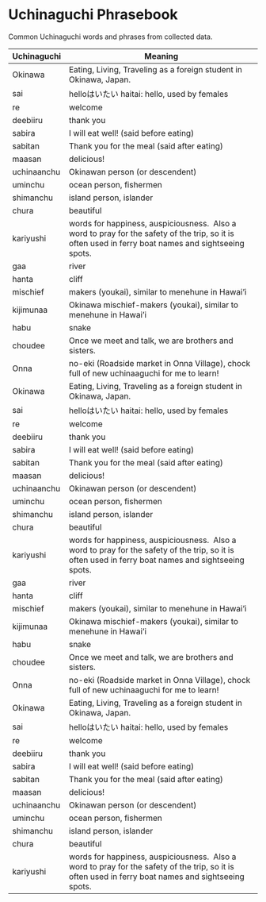 # Uchinaguchi Phrasebook

Common Uchinaguchi words and phrases from collected data.

| Uchinaguchi | Meaning |
|-------------|--------|
| Okinawa | Eating, Living, Traveling as a foreign student in Okinawa, Japan. |
| sai | helloはいたい haitai: hello, used by females |
| re | welcome |
| deebiiru | thank you |
| sabira | I will eat well! (said before eating) |
| sabitan | Thank you for the meal (said after eating) |
| maasan | delicious! |
| uchinaanchu | Okinawan person (or descendent) |
| uminchu | ocean person, fishermen |
| shimanchu | island person, islander |
| chura | beautiful |
| kariyushi | words for happiness, auspiciousness.  Also a word to pray for the safety of the trip, so it is often used in ferry boat names and sightseeing spots. |
| gaa | river |
| hanta | cliff |
| mischief | makers (youkai), similar to menehune in Hawai’i |
| kijimunaa | Okinawa mischief-makers (youkai), similar to menehune in Hawai’i |
| habu | snake |
| choudee | Once we meet and talk, we are brothers and sisters. |
| Onna | no-eki (Roadside market in Onna Village), chock full of new uchinaaguchi for me to learn! |
| Okinawa | Eating, Living, Traveling as a foreign student in Okinawa, Japan. |
| sai | helloはいたい haitai: hello, used by females |
| re | welcome |
| deebiiru | thank you |
| sabira | I will eat well! (said before eating) |
| sabitan | Thank you for the meal (said after eating) |
| maasan | delicious! |
| uchinaanchu | Okinawan person (or descendent) |
| uminchu | ocean person, fishermen |
| shimanchu | island person, islander |
| chura | beautiful |
| kariyushi | words for happiness, auspiciousness.  Also a word to pray for the safety of the trip, so it is often used in ferry boat names and sightseeing spots. |
| gaa | river |
| hanta | cliff |
| mischief | makers (youkai), similar to menehune in Hawai’i |
| kijimunaa | Okinawa mischief-makers (youkai), similar to menehune in Hawai’i |
| habu | snake |
| choudee | Once we meet and talk, we are brothers and sisters. |
| Onna | no-eki (Roadside market in Onna Village), chock full of new uchinaaguchi for me to learn! |
| Okinawa | Eating, Living, Traveling as a foreign student in Okinawa, Japan. |
| sai | helloはいたい haitai: hello, used by females |
| re | welcome |
| deebiiru | thank you |
| sabira | I will eat well! (said before eating) |
| sabitan | Thank you for the meal (said after eating) |
| maasan | delicious! |
| uchinaanchu | Okinawan person (or descendent) |
| uminchu | ocean person, fishermen |
| shimanchu | island person, islander |
| chura | beautiful |
| kariyushi | words for happiness, auspiciousness.  Also a word to pray for the safety of the trip, so it is often used in ferry boat names and sightseeing spots. |
